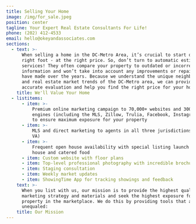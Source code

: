```yaml
---
title: Selling Your Home
image: /img/for_sale.jpeg
position: center
tagline: Your Expert Real Estate Consultants For Life!
phone: (202) 412-4533
email: hello@okeyandassociates.com
sections:
  - text: >-
      When selling a home in the DC-Metro Area, it’s crucial to start off on the
      right foot - at the right price. So, don’t turn to automatic estimate
      services! They often compare your property to outdated or incorrect
      information and won’t take into account any improvements or repairs you
      have made over the years. Because we understand the unique neighborhoods
      and real estate market trends of the DC-Metro area, we can provide an
      accurate evaluation and help you find the right price for your home.
    title: We'll Value Your Home
  - listitems:
      - item: >-
          Premium online marketing campaign to 70,000+ websites and 300+ search
          engines (including the MLS, Zillow, Trulia, Facebook, Instagram, etc.)
          to ensure maximum exposure for your property
      - item: >-
          MLS and direct marketing to agents in all three jurisdictions (DC, MD,
          VA)
      - item: >-
          Frequent open house availability with special listing launch open
          house and catered food
      - item: Custom website with floor plans
      - item: Top-level professional photography with incredible brochures
      - item: Staging consultation
      - item: Weekly market updates
      - item: ShowingTime App for tracking showings and feedback
    text: >-
      When you list with us, our mission is to provide the highest quality
      marketing strategy and materials and seek the highest exposure for your
      property in the marketplace. We do this by providing tools that are
      unequaled:
    title: Our Mission
---
```


